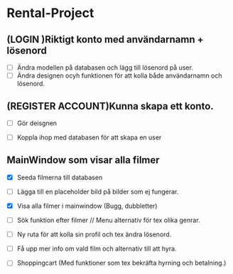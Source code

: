 # Rental-Project 



## (LOGIN )Riktigt konto med användarnamn + lösenord 
- [ ] Ändra modellen på databasen och lägg till lösenord på user.
- [ ] Ändra designen ocyh funktionen för att kolla både användarnamn och lösenord. 

## (REGISTER ACCOUNT)Kunna skapa ett konto. 
- [ ] Gör deisgnen
- [ ] Koppla ihop med databasen för att skapa en user


## MainWindow som visar alla filmer 
- [x] Seeda filmerna till databasen
- [ ] Lägga till en placeholder bild på bilder som ej fungerar.
- [x] Visa alla filmer i mainwindow (Bugg, dubbletter)
 
- [ ] Sök funktion efter filmer // Menu alternativ för tex olika genrar. 

- [ ] Ny ruta för att kolla sin profil och tex ändra lösenord. 

- [ ] Få upp mer info om vald film och alternativ till att hyra. 

- [ ] Shoppingcart (Med funktioner som tex bekräfta hyrning och betalning.)

